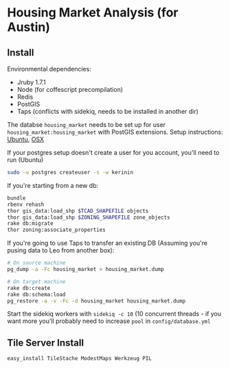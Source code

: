 # Housing Market Analysis (for Austin)

## Install

Environmental dependencies:
* Jruby 1.7.1
* Node (for coffescript precompilation)
* Redis
* PostGIS
* Taps (conflicts with sidekiq, needs to be installed in another dir)

The databse `housing_market` needs to be set up for user `housing_market:housing_market`
with PostGIS extensions.  Setup instructions: [Ubuntu](http://postgis.refractions.net/documentation/manual-1.5/ch02.html#id418654),
[OSX](http://postgis.refractions.net/documentation/manual-2.0/postgis_installation.html#create_new_db_extensions)

If your postgres setup doesn't create a user for you account, you'll need to run (Ubuntu)
``` sh
sudo -u postgres createuser -s -w kerinin
```

If you're starting from a new db:
``` sh
bundle
rbenv rehash
thor gis_data:load_shp $TCAD_SHAPEFILE objects
thor gis_data:load_shp $ZONING_SHAPEFILE zone_objects
rake db:migrate
thor zoning:associate_properties
```

If you're going to use Taps to transfer an existing DB (Assuming you're pusing data to Leo from another box):
``` sh
# On source machine
pg_dump -a -Fc housing_market > housing_market.dump

# On target machine
rake db:create
rake db:schema:load
pg_restore -a -v -Fc -d housing_market housing_market.dump
```

Start the sidekiq workers with `sidekiq -c 10` (10 concurrent threads - if you want more you'll probably need
to increase `pool` in `config/database.yml`

## Tile Server Install

``` sh
easy_install TileStache ModestMaps Werkzeug PIL
```
